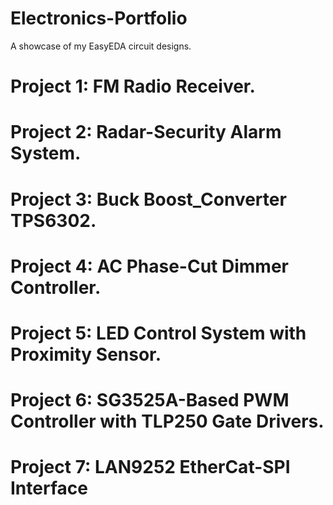 # Electronics-Portfolio
A showcase of my EasyEDA circuit designs.
# Project 1: FM Radio Receiver.
# Project 2: Radar-Security Alarm System.
# Project 3: Buck Boost_Converter TPS6302.
# Project 4: AC Phase-Cut Dimmer Controller.
# Project 5: LED Control System with Proximity Sensor.
# Project 6: SG3525A-Based PWM Controller with TLP250 Gate Drivers.
# Project 7: LAN9252 EtherCat-SPI Interface
